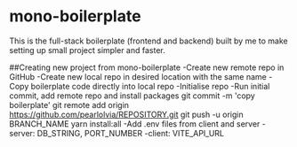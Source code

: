 # mono-boilerplate
This is the full-stack boilerplate (frontend and backend) built by me to make setting up small project simpler and faster.

##Creating new project from mono-boilerplate
-Create new remote repo in GitHub
-Create new local repo in desired location with the same name
-Copy boilerplate code directly into local repo
-Initialise repo
-Run initial commit, add remote repo and install packages
  git commit -m 'copy boilerplate'
  git remote add origin https://github.com/pearlolvia/REPOSITORY.git
  git push -u origin BRANCH_NAME
  yarn install:all
-Add .env files from client and server
  -server: DB_STRING, PORT_NUMBER
  -client: VITE_API_URL
